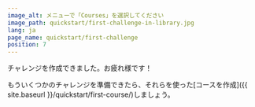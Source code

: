 ```yaml
---
image_alt: メニューで「Courses」を選択してください
image_path: quickstart/first-challenge-in-library.jpg
lang: ja
page_name: quickstart/first-challenge
position: 7
---
```


チャレンジを作成できました。お疲れ様です！

もういくつかのチャレンジを準備できたら、それらを使った[コースを作成]({{ site.baseurl }}/quickstart/first-course/)しましょう。
